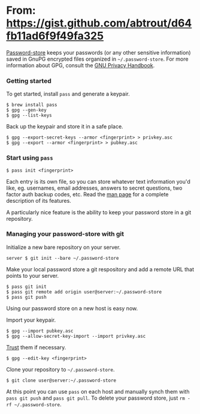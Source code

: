 # From: https://gist.github.com/abtrout/d64fb11ad6f9f49fa325

[Password-store](http://www.zx2c4.com/projects/password-store/) keeps your passwords (or any other sensitive information) saved in GnuPG encrypted files organized in `~/.password-store`. For more information about GPG, consult the [GNU Privacy Handbook](https://www.gnupg.org/gph/en/manual.html).

### Getting started

To get started, install `pass` and generate a keypair.

```shell
$ brew install pass
$ gpg --gen-key
$ gpg --list-keys
```

Back up the keypair and store it in a safe place.

```shell
$ gpg --export-secret-keys --armor <fingerprint> > privkey.asc
$ gpg --export --armor <fingerprint> > pubkey.asc
```

### Start using `pass`

```shell
$ pass init <fingerprint>
```

Each entry is its own file, so you can store whatever text information you'd like, eg. usernames, email addresses, answers to secret questions, two factor auth backup codes, etc. Read the [man page](http://git.zx2c4.com/password-store/about/) for a complete description of its features.

A particularly nice feature is the ability to keep your password store in a git repository. 

### Managing your password-store with git

Initialize a new bare repository on your server.

```shell
server $ git init --bare ~/.password-store
```

Make your local password store a git respository and add a remote URL that points to your server.

```shell
$ pass git init
$ pass git remote add origin user@server:~/.password-store
$ pass git push
```

Using our password store on a new host is easy now.

Import your keypair.

```shell
$ gpg --import pubkey.asc
$ gpg --allow-secret-key-import --import privkey.asc
```

[Trust](https://www.gnupg.org/gph/en/manual.html#AEN346) them if necessary.

```shell
$ gpg --edit-key <fingerprint>
```

Clone your repository to `~/.password-store`.

```shell
$ git clone user@server:~/.password-store
```

At this point you can use `pass` on each host and manually synch them with `pass git push` and `pass git pull`. To delete your password store, just `rm -rf ~/.password-store`.